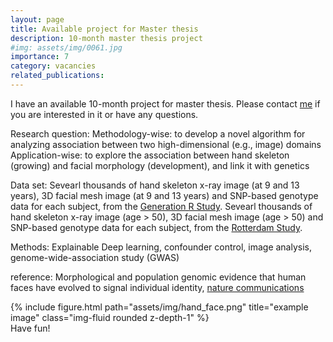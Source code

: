 ```yaml
---
layout: page
title: Available project for Master thesis
description: 10-month master thesis project
#img: assets/img/0061.jpg
importance: 7
category: vacancies
related_publications:
---
```

I have an available 10-month project for master thesis. Please contact [me](https://tsingmessage.github.io/) if you are interested in it or have any questions.

Research question:
Methodology-wise: to develop a novel algorithm for analyzing association between two high-dimensional (e.g., image) domains
Application-wise: to explore the association between hand skeleton (growing) and facial morphology (development), and link it with genetics

Data set:
Sevearl thousands of hand skeleton x-ray image (at 9 and 13 years), 3D facial mesh image (at 9 and 13 years) and SNP-based genotype data for each subject, from the [Generation R Study](https://pubmed.ncbi.nlm.nih.gov/16826450/).
Sevearl thousands of hand skeleton x-ray image (age > 50), 3D facial mesh image (age > 50) and SNP-based genotype data for each subject, from the [Rotterdam Study](https://link.springer.com/article/10.1007/s10654-017-0321-4).

Methods:
Explainable Deep learning, confounder control, image analysis, genome-wide-association study (GWAS)

reference:
Morphological and population genomic evidence that human faces have evolved to signal individual identity, [nature communications](https://www.nature.com/articles/ncomms5800#Sec2)

<div class="row">
    <div class="col-sm mt-3 mt-md-0">
        {% include figure.html path="assets/img/hand_face.png" title="example image" class="img-fluid rounded z-depth-1" %}
    </div>
</div>
<div class="caption">
    Have fun!
</div>
